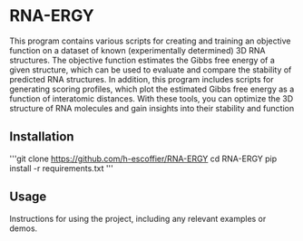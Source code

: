 # RNA-ERGY

This program contains various scripts for creating and training an objective function on a dataset of known (experimentally determined) 3D RNA structures. The objective function estimates the Gibbs free energy of a given structure, which can be used to evaluate and compare the stability of predicted RNA structures. In addition, this program includes scripts for generating scoring profiles, which plot the estimated Gibbs free energy as a function of interatomic distances. With these tools, you can optimize the 3D structure of RNA molecules and gain insights into their stability and function

## Installation 

'''git clone https://github.com/h-escoffier/RNA-ERGY
cd RNA-ERGY
pip install -r requirements.txt
'''


## Usage

Instructions for using the project, including any relevant examples or demos.
